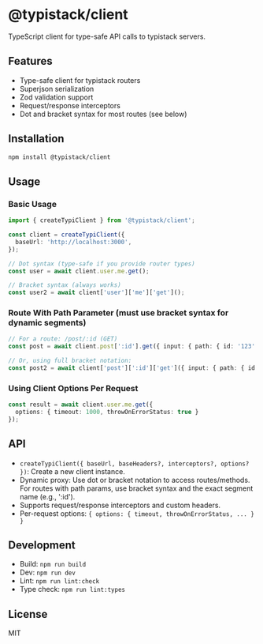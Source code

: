 # @typistack/client

TypeScript client for type-safe API calls to typistack servers.

## Features

- Type-safe client for typistack routers
- Superjson serialization
- Zod validation support
- Request/response interceptors
- Dot and bracket syntax for most routes (see below)

## Installation

```bash
npm install @typistack/client
```

## Usage

### Basic Usage

```ts
import { createTypiClient } from '@typistack/client';

const client = createTypiClient({
  baseUrl: 'http://localhost:3000',
});

// Dot syntax (type-safe if you provide router types)
const user = await client.user.me.get();

// Bracket syntax (always works)
const user2 = await client['user']['me']['get']();
```

### Route With Path Parameter (must use bracket syntax for dynamic segments)

```ts
// For a route: /post/:id (GET)
const post = await client.post[':id'].get({ input: { path: { id: '123' } } });

// Or, using full bracket notation:
const post2 = await client['post'][':id']['get']({ input: { path: { id: '123' } } });
```

### Using Client Options Per Request

```ts
const result = await client.user.me.get({
  options: { timeout: 1000, throwOnErrorStatus: true }
});
```

## API

- `createTypiClient({ baseUrl, baseHeaders?, interceptors?, options? })`: Create a new client instance.
- Dynamic proxy: Use dot or bracket notation to access routes/methods. For routes with path params, use bracket syntax and the exact segment name (e.g., ':id').
- Supports request/response interceptors and custom headers.
- Per-request options: `{ options: { timeout, throwOnErrorStatus, ... } }`

## Development

- Build: `npm run build`
- Dev: `npm run dev`
- Lint: `npm run lint:check`
- Type check: `npm run lint:types`

## License

MIT
